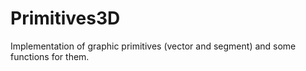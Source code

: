 # Primitives3D
Implementation of graphic primitives (vector and segment) and some functions for them.
